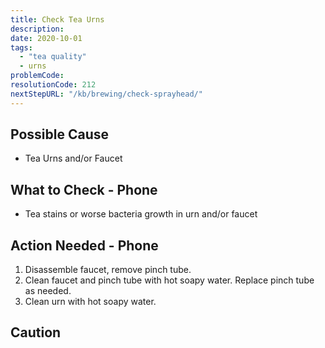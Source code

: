 ```yaml
---
title: Check Tea Urns
description:
date: 2020-10-01
tags:
  - "tea quality"
  - urns
problemCode: 
resolutionCode: 212
nextStepURL: "/kb/brewing/check-sprayhead/"
---
```

## Possible Cause

- Tea Urns and/or Faucet

## What to Check - Phone

- Tea stains or worse bacteria growth in urn and/or faucet

## Action Needed - Phone

1) Disassemble faucet, remove pinch tube.
2) Clean faucet and pinch tube with hot soapy water. Replace pinch tube as needed.
3) Clean urn with hot soapy water.

## Caution

